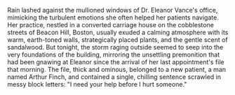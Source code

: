Rain lashed against the mullioned windows of Dr. Eleanor Vance's office, mimicking the turbulent emotions she often helped her patients navigate. Her practice, nestled in a converted carriage house on the cobblestone streets of Beacon Hill, Boston, usually exuded a calming atmosphere with its warm, earth-toned walls, strategically placed plants, and the gentle scent of sandalwood.  But tonight, the storm raging outside seemed to seep into the very foundations of the building, mirroring the unsettling premonition that had been gnawing at Eleanor since the arrival of her last appointment's file that morning. The file, thick and ominous, belonged to a new patient, a man named Arthur Finch, and contained a single, chilling sentence scrawled in messy block letters: "I need your help before I hurt someone."
